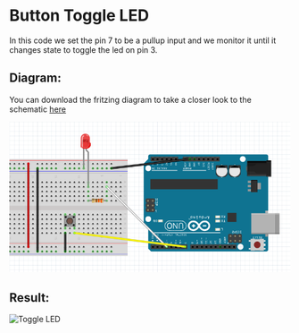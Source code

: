 
# Button Toggle LED

In this code we set the pin 7 to be a pullup input and we monitor it until it changes state to toggle the led on pin 3.

## Diagram:
You can download the fritzing diagram to take a closer look to the schematic [here](fritzing_diagram/button_toggle_led_diagram.fzz)

![Toggle LED](imgs/FritzingDiagram.png)

## Result:
![Toggle LED](imgs/ToggleLed.gif)
